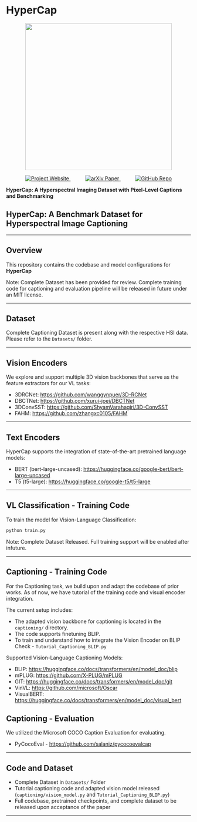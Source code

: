 # HyperCap

<p align="center">
  <img src="https://github.com/user-attachments/assets/aaa3a758-7f94-4eb3-b532-bfcd2c359064" width="400"/>
</p>

<div align="center">
  <a href="http://hypercap.netlify.app" style="margin: 0 20px;">
    <img src="https://img.shields.io/badge/Project-Website-87CEEB" alt="Project Website">
  </a>
  <a href="https://arxiv.org/pdf/2505.12217" style="margin: 0 20px;">
    <img src="https://img.shields.io/badge/arXiv-Paper-b31b1b.svg" alt="arXiv Paper">
  </a>
  <a href="https://github.com/arya-domain/HyperCap" style="margin: 0 20px;">
    <img src="https://img.shields.io/badge/Code-GitHub-181717?logo=github" alt="GitHub Repo">
  </a>
</div>







**HyperCap: A Hyperspectral Imaging Dataset with Pixel-Level Captions and Benchmarking**
## HyperCap: A Benchmark Dataset for Hyperspectral Image Captioning

---

## Overview

This repository contains the codebase and model configurations for **HyperCap**

Note: Complete Dataset has been provided for review. Complete training code for captioning and evaluation pipeline will be released in future under an MIT license.

---

## Dataset

Complete Captioning Dataset is present along with the respective HSI data. Please refer to the `Datasets/` folder.

---

## Vision Encoders

We explore and support multiple 3D vision backbones that serve as the feature extractors for our VL tasks:

- 3DRCNet: https://github.com/wanggynpuer/3D-RCNet
- DBCTNet: https://github.com/xurui-joei/DBCTNet
- 3DConvSST: https://github.com/ShyamVarahagiri/3D-ConvSST
- FAHM: https://github.com/zhangxc0105/FAHM

---

## Text Encoders

HyperCap supports the integration of state-of-the-art pretrained language models:

- BERT (bert-large-uncased): https://huggingface.co/google-bert/bert-large-uncased
- T5 (t5-large): https://huggingface.co/google-t5/t5-large

---

## VL Classification - Training Code

To train the model for Vision-Language Classification:

```bash
python train.py
```

Note: Complete Dataset Released. Full training support will be enabled after infuture.

---

## Captioning - Training Code

For the Captioning task, we build upon and adapt the codebase of prior works. As of now, we have tutorial of the training code and visual encoder integration.

The current setup includes:

- The adapted vision backbone for captioning is located in the `captioning/` directory.
- The code supports finetuning BLIP.
- To train and understand how to integrate the Vision Encoder on BLIP Check - `Tutorial_Captioning_BLIP.py`

Supported Vision-Language Captioning Models:

- BLIP: https://huggingface.co/docs/transformers/en/model_doc/blip
- mPLUG: https://github.com/X-PLUG/mPLUG
- GIT: https://huggingface.co/docs/transformers/en/model_doc/git
- VinVL: https://github.com/microsoft/Oscar
- VisualBERT: https://huggingface.co/docs/transformers/en/model_doc/visual_bert

## Captioning - Evaluation
We utilized the Microsoft COCO Caption Evaluation for evaluating.

- PyCocoEval - https://github.com/salaniz/pycocoevalcap

---

## Code and Dataset

- Complete Dataset in `Datasets/` Folder
- Tutorial captioning code and adapted vision model released (`captioning/vision_model.py` and `Tutorial_Captioning_BLIP.py`)
- Full codebase, pretrained checkpoints, and complete dataset to be released upon acceptance of the paper

---
